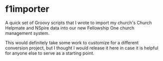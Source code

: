 # f1importer
A quick set of Groovy scripts that I wrote to import my church's Church Helpmate and NSpire data into our new Fellowship One church management system.

This would definitely take some work to customize for a different conversion project, but I thought I would release it here in case it is helpful for anyone else to serve as a starting point.
